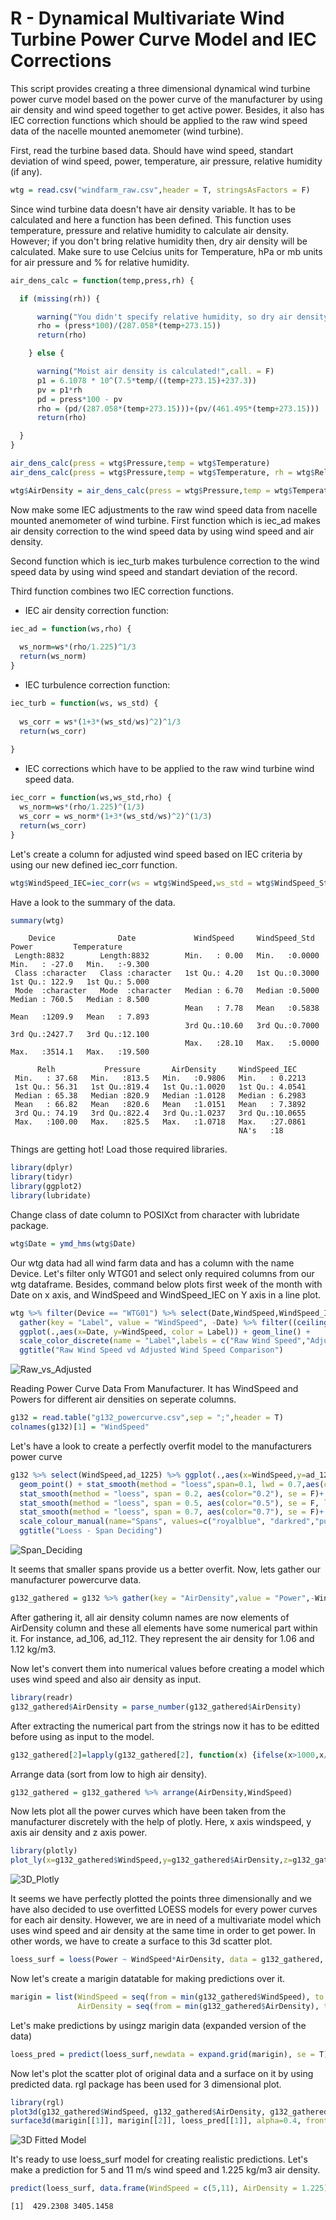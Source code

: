 # R - Dynamical Multivariate Wind Turbine Power Curve Model and IEC Corrections

This script provides creating a three dimensional dynamical wind turbine power curve model based on the power curve of the manufacturer by using air density and wind speed together to get active power. Besides, it also has IEC correction functions which should be applied to the raw wind speed data of the nacelle mounted anemometer (wind turbine).

First, read the turbine based data. Should have wind speed, standart deviation of wind speed, power, temperature, air pressure, relative humidity (if any).

```R
wtg = read.csv("windfarm_raw.csv",header = T, stringsAsFactors = F)
```

Since wind turbine data doesn't have air density variable. It has to be calculated and here a function has been defined. This function uses temperature, pressure and relative humidity to calculate air density. However; if you don't bring relative humidity then, dry air density will be calculated. Make sure to use Celcius units for Temperature, hPa or mb units for air pressure and % for relative humidity.

```R
air_dens_calc = function(temp,press,rh) {

  if (missing(rh)) {

      warning("You didn't specify relative humidity, so dry air density is calculated.",call. = F)
      rho = (press*100)/(287.058*(temp+273.15))
      return(rho)

    } else {

      warning("Moist air density is calculated!",call. = F)
      p1 = 6.1078 * 10^(7.5*temp/((temp+273.15)+237.3))
      pv = p1*rh
      pd = press*100 - pv
      rho = (pd/(287.058*(temp+273.15)))+(pv/(461.495*(temp+273.15)))
      return(rho)

  }
}

air_dens_calc(press = wtg$Pressure,temp = wtg$Temperature)
air_dens_calc(press = wtg$Pressure,temp = wtg$Temperature, rh = wtg$Relh)

wtg$AirDensity = air_dens_calc(press = wtg$Pressure,temp = wtg$Temperature, rh = wtg$Relh)
```

Now make some IEC adjustments to the raw wind speed data from nacelle mounted anemometer of wind turbine. First function which is iec_ad makes air density correction to the wind speed data by using wind speed and air density. 

Second function which is iec_turb makes turbulence correction to the wind speed data by using wind speed and standart deviation of the record. 

Third function combines two IEC correction functions.

* IEC air density correction function:
```R
iec_ad = function(ws,rho) {
  
  ws_norm=ws*(rho/1.225)^1/3
  return(ws_norm)
}
```

* IEC turbulence correction function:
```R
iec_turb = function(ws, ws_std) {
  
  ws_corr = ws*(1+3*(ws_std/ws)^2)^1/3
  return(ws_corr)
  
}
```

* IEC corrections which have to be applied to the raw wind turbine wind speed data.
```R
iec_corr = function(ws,ws_std,rho) {
  ws_norm=ws*(rho/1.225)^(1/3)
  ws_corr = ws_norm*(1+3*(ws_std/ws)^2)^(1/3)
  return(ws_corr)
}
```

Let's create a column for adjusted wind speed based on IEC criteria by using our new defined iec_corr function.
```R
wtg$WindSpeed_IEC=iec_corr(ws = wtg$WindSpeed,ws_std = wtg$WindSpeed_Std, rho = wtg$AirDensity)
```

Have a look to the summary of the data.
```R
summary(wtg)
```
```
    Device              Date             WindSpeed     WindSpeed_Std        Power         Temperature    
 Length:8832        Length:8832        Min.   : 0.00   Min.   :0.0000   Min.   : -27.0   Min.   :-9.300  
 Class :character   Class :character   1st Qu.: 4.20   1st Qu.:0.3000   1st Qu.: 122.9   1st Qu.: 5.000  
 Mode  :character   Mode  :character   Median : 6.70   Median :0.5000   Median : 760.5   Median : 8.500  
                                       Mean   : 7.78   Mean   :0.5838   Mean   :1209.9   Mean   : 7.893  
                                       3rd Qu.:10.60   3rd Qu.:0.7000   3rd Qu.:2427.7   3rd Qu.:12.100  
                                       Max.   :28.10   Max.   :5.0000   Max.   :3514.1   Max.   :19.500  
                                                                                                         
      Relh           Pressure       AirDensity     WindSpeed_IEC    
 Min.   : 37.68   Min.   :813.5   Min.   :0.9806   Min.   : 0.2213  
 1st Qu.: 56.31   1st Qu.:819.4   1st Qu.:1.0020   1st Qu.: 4.0541  
 Median : 65.38   Median :820.9   Median :1.0128   Median : 6.2983  
 Mean   : 66.82   Mean   :820.6   Mean   :1.0151   Mean   : 7.3892  
 3rd Qu.: 74.19   3rd Qu.:822.4   3rd Qu.:1.0237   3rd Qu.:10.0655  
 Max.   :100.00   Max.   :825.5   Max.   :1.0718   Max.   :27.0861  
                                                   NA's   :18       

```

Things are getting hot! Load those required libraries.
```R
library(dplyr)
library(tidyr)
library(ggplot2)
library(lubridate)
```

Change class of date column to POSIXct from character with lubridate package.
```R
wtg$Date = ymd_hms(wtg$Date)
```

Our wtg data had all wind farm data and has a column with the name Device. Let's filter only WTG01 and select only required columns from our wtg dataframe. Besides, command below plots first week of the month with Date on x axis, and WindSpeed and WindSpeed_IEC on Y axis in a line plot.
```R
wtg %>% filter(Device == "WTG01") %>% select(Date,WindSpeed,WindSpeed_IEC) %>% 
  gather(key = "Label", value = "WindSpeed", -Date) %>% filter((ceiling(day(Date)/7)==1)) %>%
  ggplot(.,aes(x=Date, y=WindSpeed, color = Label)) + geom_line() +
  scale_color_discrete(name = "Label",labels = c("Raw Wind Speed","Adjusted Wind Speed (IEC)")) +
  ggtitle("Raw Wind Speed vd Adjusted Wind Speed Comparison")
```
![Raw_vs_Adjusted](graphs/raw_adj.png)

Reading Power Curve Data From Manufacturer. It has WindSpeed and Powers for different air densities on seperate columns.
```R
g132 = read.table("g132_powercurve.csv",sep = ";",header = T)
colnames(g132)[1] = "WindSpeed"
```

Let's have a look to create a perfectly overfit model to the manufacturers power curve
```R
g132 %>% select(WindSpeed,ad_1225) %>% ggplot(.,aes(x=WindSpeed,y=ad_1225)) +
  geom_point() + stat_smooth(method = "loess",span=0.1, lwd = 0.7,aes(color = "0.1"),se = F) +
  stat_smooth(method = "loess", span = 0.2, aes(color="0.2"), se = F)+ 
  stat_smooth(method = "loess", span = 0.5, aes(color="0.5"), se = F, lwd = 0.7)+
  stat_smooth(method = "loess", span = 0.7, aes(color="0.7"), se = F)+
  scale_colour_manual(name="Spans", values=c("royalblue", "darkred","purple4","orange")) +
  ggtitle("Loess - Span Deciding")
```
![Span_Deciding](graphs/span_deciding.png)

It seems that smaller spans provide us a better overfit. Now, lets gather our manufacturer powercurve data.
```R
g132_gathered = g132 %>% gather(key = "AirDensity",value = "Power",-WindSpeed)
```

After gathering it, all air density column names are now elements of AirDensity column and these all elements have some numerical part within it. For instance, ad_106, ad_112. They represent the air density for 1.06 and 1.12 kg/m3. 

Now let's convert them into numerical values before creating a model which uses wind speed and also air density as input.
```R
library(readr)
g132_gathered$AirDensity = parse_number(g132_gathered$AirDensity)
```

After extracting the numerical part from the strings now it has to be editted before using as input to the model.
```R
g132_gathered[2]=lapply(g132_gathered[2], function(x) {ifelse(x>1000,x/1000,x/100)})
```

Arrange data (sort from low to high air density).
```R
g132_gathered = g132_gathered %>% arrange(AirDensity,WindSpeed)
```

Now lets plot all the power curves which have been taken from the manufacturer discretely with the help of plotly. Here, x axis windspeed, y axis air density and z axis power.
```R
library(plotly)
plot_ly(x=g132_gathered$WindSpeed,y=g132_gathered$AirDensity,z=g132_gathered$Power)
```
![3D_Plotly](graphs/3d_plotly.png)

It seems we have perfectly plotted the points three dimensionally and we have also decided to use overfitted LOESS models for every power curves for each air density. However, we are in need of a multivariate model which uses wind speed and air density at the same time in order to get power. In other words, we have to create a surface to this 3d scatter plot.
```R
loess_surf = loess(Power ~ WindSpeed*AirDensity, data = g132_gathered, degree = 2, span = 0.1)
```

Now let's create a marigin datatable for making predictions over it. 
```R
marigin = list(WindSpeed = seq(from = min(g132_gathered$WindSpeed), to = max(g132_gathered$WindSpeed),by = 1), 
               AirDensity = seq(from = min(g132_gathered$AirDensity), to = max(g132_gathered$AirDensity),by = 0.01))
```

Let's make predictions by usingz marigin data (expanded version of the data)
```R
loess_pred = predict(loess_surf,newdata = expand.grid(marigin), se = T)
```

Now let's plot the scatter plot of original data and a surface on it by using predicted data. rgl package has been used for 3 dimensional plot.
```R
library(rgl)
plot3d(g132_gathered$WindSpeed, g132_gathered$AirDensity, g132_gathered$Power, type="s", size=0.75, lit=FALSE, col="red")
surface3d(marigin[[1]], marigin[[2]], loess_pred[[1]], alpha=0.4, front="lines", back="lines")
```

![3D Fitted Model](graphs/3d_fitted_model.png)

It's ready to use loess_surf model for creating realistic predictions. Let's make a prediction for 5 and 11 m/s wind speed and 1.225 kg/m3 air density.
```R
predict(loess_surf, data.frame(WindSpeed = c(5,11), AirDensity = 1.225))
```
```
[1]  429.2308 3405.1458
```
